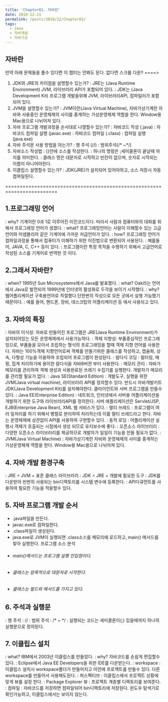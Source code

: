 ```yaml
---
title: 'Chapter01. 자바란'
date: 2018-12-21
permalink: /posts/2018/12/Chapter01/
tags:
  - Java
  - 자바개념
  - 자바기초
---
```


## 자바란 
만약 아래 문제들을 풀수 있다면 이 챕터는 안봐도 된다. 없다면 스크롤 다운!! ====>
1. JDK와 JRE의 차이점을 설명할수 있는가?
: JRE는 (Java Runtime Environment) JVM, 라이브러리 API가 포함되어 있다.
: JDK는 (Java Development Kit) 프로그램 개발을위해 JVM, 라이브러리API, 컴파일러가 포함되어 있다. 
2. JVM을 설명할수 있는가?
: JVM이란(Java Virtual Machine), 자바가상기계란 자바와 사용중인 운영체제의 사이를 중계하는 가상운영체제 역할을 한다. Window용 Mac용으로 나뉘어져 있다. 
3. 자바 프로그램 개발과정을 순서대로 나열할수 있는가?
 : 자바코드 작성 (.java)
 : 자바코드 컴파일 실행 (javac.exe)
 : 자바코드 컴파일 (.class)
 : 컴파일 실행 (java.exe)
4. 자바 주석문 사용 방법을 아는가?
: 행 주석 (//)
: 범위주석(/* ~*/)
5. 자바소스 작성법
: {}안에 소스를 작성한다.
: 하나의 명령은 ;세미콜론이 끝날때 까지를 의미한다.
: 클래스 명은 대문자로 시작하고 빈칸이 없으며, 숫자로 시작되는 이름이 아니어야한다. 
6. 이클립스 설명할수 있는가?
: JDK(JRE)가 설치되어 있어야하고, 소스 저장시 자동 컴파일된다. 

========================================================================

## 1.프로그래밍 언어

: why? 기계어란 0과 1로 이루어진 이진코드이다. 따라서 사람과 컴퓨터와의 대화를 위해서 프로그래밍 언어가 생겼다.
: what? 프로그래밍언어는 사람이 이해할수 있는 고급언어와 어셈블리어 같은 기계어에 가까운 저급언어가 있다. 
: how? 프로그래밍 언어가 컴파일과정을 통해서 컴퓨터가 이해하기 위한 이진법으로 변환되어 사용된다.
: 예를들어, JAVA, C, C++ 등이 있다. 
: 프로그램이란 특정 목적을 수행하기 위해서 고급언어로 작성된 소스를 기계어로 번역한 것 이다.

## 2.그래서 자바란?
: when? 1995년 Sun Microsystems에서 Java를 발표했다. 
: what? Oak라는 언어에서 Java로 발전되어 1999년에 인터넷의 활성화로 두각을 보이기 시작했다.
: why? 웹어플리케이션 구축용언어로 적절했다.단한번의 작성으로 모든 곳에서 실행 가능했기 때문이다. 
: 예를 들어, 핸드폰, 장비, 데스크탑의 어플리케이션 등 에서 사용되고 있다. 

## 3. 자바의 특징
: 자바의 이식성: 자바로 만들어진 프로그램은 JRE(Java Runtime Environment)가 설치되어있는 모든 운영체제에서 사용가능하다. 
: 객체 지향성: 부품중심적인 프로그래밍으로, 부품들을 모아서 조립하는 형식의 프로그래밍을 할때 객체 지향 언어를 사용한다. 자바는 100%객체 지향언어로써 객체를 만들기위한 클래스를 작성하고, 캡슐화, 상속, 다형성 기능을 이용하여 조립되어 프로그램이 완성된다.
: 람다식 코딩 : 필터링, 매핑, 집계 처리하기에 용이한 람다식을 자바8버젼 부터 사용한다. 
: 메모리 관리 : 자바가 메모리를 관리하여 객체 생성과 사용완료된 쓰레기 수집기를 실행한다. 개발자가 메모리를 관리할 필요가 없다. 
: Java SE(Standard Edition) : 개발도구, 실행을 위한 JVM(Java virtual machine), 라이브러리 API를 정의할수 있다. 반드시 자바개발키트 JDK(Java Development Kit)를 설치해야한다. 클라이언트와 서버 프로그램을 만들수 있다. 
: Java EE(Enterprise Edition) : 네트워크, 인터넷에서 서버용 어플리케이션을 개발하기 위한 도구와 라이브러리API를 정의한다. 서버 애플리케이션은 Servlet/JSP, EJB(Enterprise Java Bean), XML 웹 서비스가 있다. 
: 멀티 쓰레드 : 프로그램이 여러 일처리를 하기 위해서 병렬로 분리하여 처리하는데 이를 멀티 쓰레드라고 한다. 자바는 운영체제에 상관없이 API를 사용하여 구현할수 있다.
: 동적 로딩 : 어플리케이션 실행시 객체가 호출되는 시점에서 생성 되므로 유지보수에 좋다. 
: 오픈소스 라이브러리 : 다양한 오픈소스 라이브러리를 제공하므로 개발자가 일일이 기능을 만들 필요가 없다. 
: JVM(Java Virtual Machine) : 자바가상기계란 자바와 운영체제의 사이를 중계하는 가상운영체제 역할을 한다. Window용 Mac용으로 나뉘어져 있다. 

## 4. 자바 개발 환경구축
: JRE = JVM + 표준 클래스 라이브러리
: JDK = JRE + 개발에 필요한 도구 
: JDK를 다운받아 빈번히 사용되는 bin디렉토리를 시스템 변수에 등록한다.
: API다큐먼트를 사용하여 필요한 기능을 적용할수 있다.

## 5. 자바 프로그램 개발 순서
 * .java파일을 만든다. 
 * javac.exe로 컴파일한다.
 * .class파일이 생성된다.  
 * java.exe로 JVM이 실행되면 .class소스를 메모리에 로드하고, main() 메서드를 찾아 실행한다. 
    프로그램 소스 분석
 * ###### main()메서드는 프로그램 실행 진입점이다. 
 * ###### 클래스는 암묵적으로 대문자로 시작한다.
 * ###### 클래스는 필드와 메서드를 가지고 있다. 

## 6. 주석과 실행문
: 행 주석 : //
: 범위 주석 : /* ~ */
: 실행되는 코드는 세미콜론이(;) 있을때까지 하나의 실행문으로 정의된다.

## 7. 이클립스 설치
: what? IBM에서 2003년 이클립스를 만들었다.
: why? 자바코드를 손쉽게 편집할수있다.
: Eclipse에서 Java EE Developers을 위한 IDE를 다운받는다.
: workspace : 이클립스 설치시 workspace폴더가 만들어지고 이안에 프로젝트를 만들수 있다. 다른 workspace를 만들어서 사용해도된다.
: 퍼스펙티브 : 이클립스에서 프로젝트 상황에 맞게 뷰를 설정 한다.
: Package Explorer 뷰 : 프로젝트 계층별 디렉토리를 보여준다.
: 컴파일 : 자바코드를 저장하면 컴파일되어 bin디렉토리에 저장된다. 윈도우 탐색기로 확인가능하고, 이클립스에서는 보이지 않는다.


